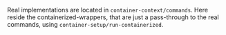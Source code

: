 Real implementations are located in ```container-context/commands```. Here reside the containerized-wrappers, that are just a pass-through to the real commands, using ```container-setup/run-containerized```.
